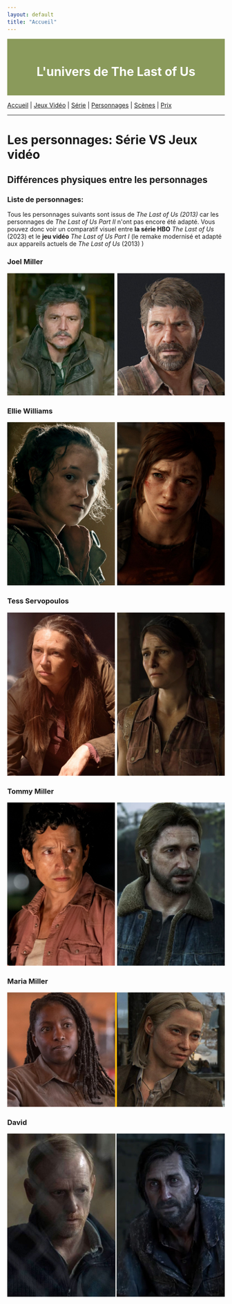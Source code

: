 ```yaml
---
layout: default
title: "Accueil"
---
```


<div style="background-color: #8A9A5B; padding: 20px; text-align: center; color: white;">
    <h1>L'univers de The Last of Us </h1>
</div>

[Accueil](index.md) | [Jeux Vidéo](jeuxvideo.md) | [Série](serie.md) | [Personnages](personnages.md) | [Scènes](scenes.md) | [Prix](prix.md)

---

# Les personnages: Série VS Jeux vidéo

## Différences physiques entre les personnages

### Liste de personnages:

Tous les personnages suivants sont issus de *The Last of Us (2013)* car les personnages de *The Last of Us Part II* n'ont pas encore été adapté. Vous pouvez donc voir un comparatif visuel entre **la série HBO** *The Last of Us* (2023) et le **jeu vidéo** *The Last of Us Part I* (le remake modernisé et adapté aux appareils actuels de _The Last of Us_ (2013) )

### __Joel Miller__

![Joel](assets/joel.jpg)

### __Ellie Williams__

![Ellie](assets/ellie.jpg)

### __Tess Servopoulos__

![Tess](assets/tess.jpg)

### __Tommy Miller__

![Tommy](assets/tommy.jpg)

### __Maria Miller__

![Maria](assets/maria.jpg)

### __David__

![David](assets/david.jpg)



